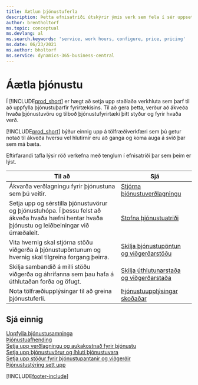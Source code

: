 ```yaml
---
title: Áætlun þjónustuferla
description: Þetta efnisatriði útskýrir ýmis verk sem fela í sér uppsetningu á reglum og gildum til að skilgreina þjónustustefnur og þjónustuferla.
author: brentholtorf
ms.topic: conceptual
ms.devlang: al
ms.search.keywords: 'service, work hours, configure, price, pricing'
ms.date: 06/23/2021
ms.author: bholtorf
ms.service: dynamics-365-business-central
---
```

# <a name="planning-services"></a>Áætla þjónustu
Í [!INCLUDE[prod_short](includes/prod_short.md)] er hægt að setja upp staðlaða verkhluta sem þarf til að uppfylla þjónustuþarfir fyrirtækisins. Til að gera þetta, verður að ákveða hvaða þjónustuvöru og tilboð þjónustufyrirtæki þitt styður og fyrir hvaða verð.   

[!INCLUDE[prod_short](includes/prod_short.md)] býður einnig upp á tölfræðiverkfæri sem þú getur notað til ákveða hversu vel hlutirnir eru að ganga og koma auga á svið þar sem má bæta.
  
Eftirfarandi tafla lýsir röð verkefna með tenglum í efnisatriði þar sem þeim er lýst.   
  
|**Til að**|**Sjá**|  
|------------|-------------|  
|Ákvarða verðlagningu fyrir þjónustuna sem þú veitir.|[Stjórna þjónustuverðlagningu](service-service-price-management.md)|
|Setja upp og sérstilla þjónustuvörur og þjónustuhópa. Í þessu felst að ákveða hvaða hæfni hentar hvaða þjónustu og leiðbeiningar við úrræðaleit.| [Stofna þjónustuatriði](service-how-to-create-service-items.md)|  
|Vita hvernig skal stjórna stöðu viðgerða á þjónustupöntunum og hvernig skal tilgreina forgang þeirra.|[Skilja þjónustupöntun og viðgerðarstöðu](service-service-order-status-and-repair-status.md)|  
|Skilja sambandið á milli stöðu viðgerða og áhrifanna sem þau hafa á úthlutaðan forða og öfugt.|[Skilja úthlutunarstaða og viðgerðarstaða](service-allocation-status-and-repair-status.md)|  
|Nota tölfræðiupplýsingar til að greina þjónustuferli. | [Þjónustuupplýsingar skoðaðar](service-service-statistics.md) |

## <a name="see-also"></a>Sjá einnig
[Uppfylla þjónustusamninga](service-fulfill-service-contracts.md)  
[Þjónustuafhending](service-deliver-service.md)  
[Setja upp verðlagningu og aukakostnað fyrir þjónustu](service-how-setup-service-costs-pricing.md)  
[Setja upp þjónustuvörur og íhluti þjónustuvara](service-how-setup-service-items.md)  
[Setja upp stöður fyrir þjónustupantanir og viðgerðir](service-order-repair-status.md)  
[Þjónustustýring sett upp](service-setup-service.md)  


[!INCLUDE[footer-include](includes/footer-banner.md)]
